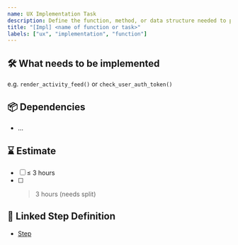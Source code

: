 ```yaml
---
name: UX Implementation Task
description: Define the function, method, or data structure needed to pass a test step
title: "[Impl] <name of function or task>"
labels: ["ux", "implementation", "function"]
---
```


## 🛠 What needs to be implemented
e.g. `render_activity_feed()` or `check_user_auth_token()`

## 📦 Dependencies
- ...

## ⌛ Estimate
- [ ] ≤ 3 hours
- [ ] > 3 hours (needs split)

## 🔗 Linked Step Definition
- [Step]()
